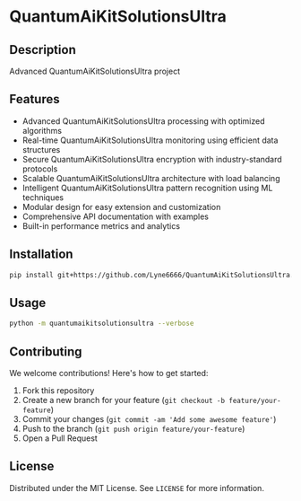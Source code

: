 # QuantumAiKitSolutionsUltra

## Description

Advanced QuantumAiKitSolutionsUltra project

## Features

- Advanced QuantumAiKitSolutionsUltra processing with optimized algorithms
- Real-time QuantumAiKitSolutionsUltra monitoring using efficient data structures
- Secure QuantumAiKitSolutionsUltra encryption with industry-standard protocols
- Scalable QuantumAiKitSolutionsUltra architecture with load balancing
- Intelligent QuantumAiKitSolutionsUltra pattern recognition using ML techniques
- Modular design for easy extension and customization
- Comprehensive API documentation with examples
- Built-in performance metrics and analytics
## Installation

```bash
pip install git+https://github.com/Lyne6666/QuantumAiKitSolutionsUltra.git
```

## Usage

```bash
python -m quantumaikitsolutionsultra --verbose
```

## Contributing

We welcome contributions! Here's how to get started:

1. Fork this repository
2. Create a new branch for your feature (`git checkout -b feature/your-feature`)
3. Commit your changes (`git commit -am 'Add some awesome feature'`)
4. Push to the branch (`git push origin feature/your-feature`)
5. Open a Pull Request

## License

Distributed under the MIT License. See `LICENSE` for more information.
